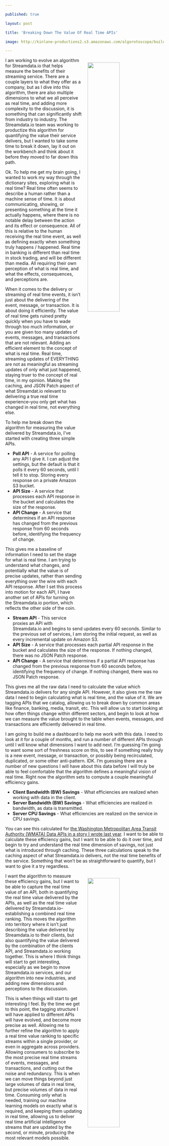 ---
published: true
layout: post
title: 'Breaking Down The Value Of Real Time APIs'
image: http://kinlane-productions2.s3.amazonaws.com/algorotoscope/builder/filtered/80_168_800_500_0_max_0_1_-5.jpg
---

<p><img src="https://kinlane-productions2.s3.amazonaws.com/algorotoscope/builder/filtered/80_168_800_500_0_max_0_1_-5.jpg" align="right" width="45%" style="padding: 15px;" />
<p>I am working to evolve an algorithm for Streamdata.io that helps measure the benefits of their streaming service. There are a couple layers to what they offer as a company, but as I dive into this algorithm, there are also multiple dimensions to what we all perceive as real time, and adding more complexity to the discussion, it is something that can significantly shift from industry to industry. The Streamdata.io team was working to productize this algorithm for quantifying the value their service delivers, but I wanted to take some time to break it down, lay it out on the workbench and think about it before they moved to far down this path.

<p>Ok. To help me get my brain going, I wanted to work my way through the dictionary sites, exploring what is real time?  Real time often seems to describe a human rather than a machine sense of time. It is about communicating, showing, or presenting something at the time it actually happens, where there is no notable delay between the action and its effect or consequence. All of this is relative to the human receiving the real time event, as well as defining exactly when something truly happens / happened. Real time in banking is different than real time in stock trading, and will be different than media. All requiring their own perception of what is real time, and what the effects, consequences, and perceptions are.

<p>When it comes to the delivery or streaming of real time events, it isn’t just about the delivering of the event, message, or transaction. It is about doing it efficiently. The value of real time gets ruined pretty quickly when you have to wade through too much information, or you are given too many updates of events, messages, and transactions that are not relevant. Adding an efficient element to the concept of what is real time. Real time, streaming updates of EVERYTHING are not as meaningful as streaming updates of only what just happened, staying truer to the concept of real time, in my opinion. Making the caching, and JSON Patch aspect of what Streamdat.io relevant to delivering a true real time experience–you only get what has changed in real time, not everything else.

<p>To help me break down the algorithm for measuring the value delivered by Streamdata.io, I’ve started with creating three simple APIs.

<ul>
  <li><strong>Poll API</strong> - A service for polling any API I give it. I can adjust the settings, but the default is that it polls it every 60 seconds, until I tell it to stop. Storing every response on a private Amazon S3 bucket.</li>
  <li><strong>API Size</strong> - A service that processes each API response in the bucket and calculates the size of the response.</li>
  <li><strong>API Change</strong> - A service that determines if an API response has changed from the previous response from 60 seconds before, identifying the frequency of change.</li>
</ul>

<p>This gives me a baseline of information I need to set the stage for what is real time. I am trying to understand what changes, and potentially what the value is of precise updates, rather than sending everything over the wire with each API response. After I set this process into motion for each API, I have another set of APIs for turning on the Streamdata.io portion, which reflects the other side of the coin.

<ul>
  <li><strong>Stream API</strong> - This service proxies an API with Streamdata.io and begins to send updates every 60 seconds. Similar to the previous set of services, I am storing the initial request, as well as every incremental update on Amazon S3.</li>
  <li><strong>API Size</strong> - A service that processes each partial API response in the bucket and calculates the size of the response. If nothing changed, there was no JSON Patch response.</li>
  <li><strong>API Change</strong> - A service that determines if a partial API response has changed from the previous response from 60 seconds before, identifying the frequency of change. If nothing changed, there was no JSON Patch response.</li>
</ul>

<p>This gives me all the raw data I need to calculate the value which Streamdata.io delivers for any single API. However, it also gives me the raw data I need to begin calculating what is real time, and the value of it. We are tagging APIs that we catalog, allowing us to break down by common areas like finance, banking, media, transit, etc. This will allow us to start looking at how often things change within different sectors, and begin to look at how we can measure the value brought to the table when events, messages, and transactions are efficiently delivered in real time.

<p>I am going to build me a dashboard to help me work with this data. I need to look at it for a couple of months, and run a number of different APIs through until I will know what dimensions I want to add next. I’m guessing I’m going to want some sort of freshness score on this, to see if something really truly is a new event, message, or transaction, or possibly being recirculated, duplicated, or some other anti-pattern. IDK. I’m guessing there are a number of new questions I will have about this data before I will truly be able to feel comfortable that the algorithm defines a meaningful vision of real time. Right now the algorithm sets to compute a couple meaningful efficiency gains.

<ul>
  <li><strong>Client Bandwidth (BW) Savings</strong> - What efficiencies are realized when working with data in the client.</li>
  <li><strong>Server Bandwidth (BW) Savings</strong> - What efficiencies are realized in bandwidth, as data is transmitted.</li>
  <li><strong>Server CPU Savings</strong> - What efficiencies are realized on the service in CPU savings.</li>
</ul>

<p>You can see this calculated for <a href="http://apievangelist.com/2017/12/11/cost-savings-analysis-for-washington-metropolitan-area-transit-authority-wmata-data-apis/">the Washington Metropolitan Area Transit Authority (WMATA) Data APIs in a story I wrote last year</a>. I want to be able to calculate these efficiency gains, but I want to be able to do it over time, and begin to try and understand the real time dimension of savings, not just what is introduced through caching. These three calculations speak to the caching aspect of what Streamdata.io delivers, not the real time benefits of the service. Something that won’t be as straightforward to quantify, but I want to give it a try regardless.

<p><img src="https://kinlane-productions2.s3.amazonaws.com/algorotoscope/builder/filtered/80_174_800_500_0_max_0_-5_-5.jpg" align="right" width="45%" style="padding: 15px;" />

<p>I want the algorithm to measure these efficiency gains, but I want to be able to capture the real time value of an API, both in quantifying the real time value delivered by the APIs, as well as the real time value delivered by Streamdata.io–establishing a combined real time ranking. This moves the algorithm into territory where it isn’t just describing the value delivered by Streamdata.io to their clients, but also quantifying the value delivered by the combination of the clients API, and Streamdata.io working together. This is where I think things will start to get interesting, especially as we begin to move Streamdata.io services, and our algorithm into new industries, and adding new dimensions and perceptions to the discussion.

<p>This is when things will start to get interesting I feel. By the time we get to this point, the tagging structure I will have applied to different APIs will have evolved, and become more precise as well. Allowing me to further refine the algorithm to apply a real time value ranking to specific streams within a single provider, or even in aggregate across providers. Allowing consumers to subscribe to the most precise real time streams of events, messages, and transactions, and cutting out the noise and redundancy. This is when we can move things beyond just large volumes of data in real time, but precise volumes of data in real time. Consuming only what is needed, training our machine learning models on exactly what is required, and keeping them updating in real time, allowing us to deliver real time artificial intelligence streams that are updated by the second, or minute, producing the most relevant models possible.


